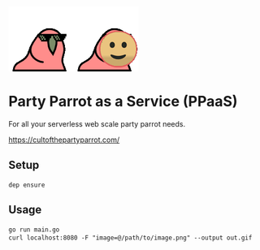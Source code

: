 ![Party Parrot](https://github.com/fharding1/ppaas/blob/master/parrot.gif?raw=true)![Smile Parrot](https://github.com/fharding1/ppaas/blob/master/smile_parrot.gif?raw=true)

# Party Parrot as a Service (PPaaS)

For all your serverless web scale party parrot needs.

https://cultofthepartyparrot.com/

## Setup

    dep ensure

## Usage

    go run main.go
    curl localhost:8080 -F "image=@/path/to/image.png" --output out.gif
